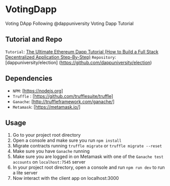 # VotingDapp
Voting DApp Following @dappuniversity Voting Dapp Tutorial

## Tutorial and Repo

`Tutorial`: [The Ultimate Ethereum Dapp Tutorial (How to Build a Full Stack Decentralized Application Step-By-Step)](http://www.dappuniversity.com/articles/the-ultimate-ethereum-dapp-tutorial "Ultimate Ethereum Tutorial")
`Repository`: [dappuniversity/election] (https://github.com/dappuniversity/election)

## Dependencies

* `NPM`: [https://nodejs.org]
* `Truffle` : [https://github.com/trufflesuite/truffle]
* `Ganache`: [http://truffleframework.com/ganache/]
* `Metamask`: [https://metamask.io/]

## Usage

1. Go to your project root directory
2. Open a console and make sure you run `npm install`
3. Migrate contracts running `truffle migrate` or `truffle migrate --reset` 
4. Make sure you have `Ganache` running
5. Make sure you are logged in on Metamask with one of the `Ganache test accounts` on `localhost:7545` server
6. In your project root directory, open a console and run `npm run dev` to run a lite server
7. Now interact with the client app on localhost:3000
